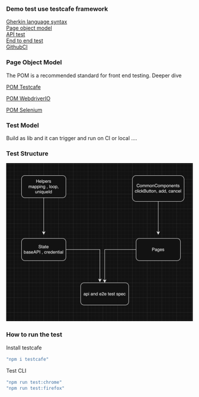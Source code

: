 
### Demo test use testcafe framework
[Gherkin language syntax](Features)\
[Page object model](src/Pages)\
[API test](src/state)\
[End to end test](src/e2e)\
[GithubCI](.github/workflows/testcafe-workflow.yml)


### Page Object Model

The POM is a recommended standard for front end testing. Deeper dive

[POM Testcafe](https://testcafe.io/documentation/402836/guides/basic-guides/best-practices#use-of-page-objects)

[POM WebdriverIO](https://webdriver.io/docs/pageobjects/)

[POM Selenium](https://www.guru99.com/page-object-model-pom-page-factory-in-selenium-ultimate-guide.html)


### Test Model 
Build as lib and it can trigger and run on CI or local 
....


### Test Structure 

![Alt text](image-1.png)

### How to run the test 
Install testcafe
```Javascript
"npm i testcafe"
```
Test CLI 
```Javascript
"npm run test:chrome"
"npm run test:firefox"
```

